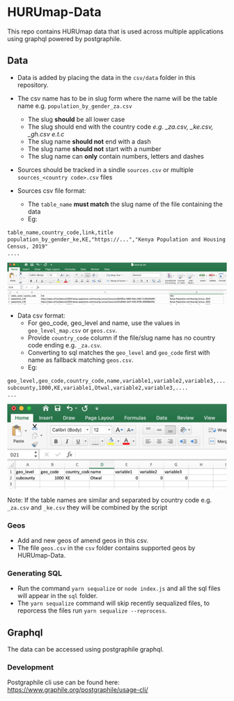 # HURUmap-Data

This repo contains HURUmap data that is used across multiple applications using graphql powered by postgraphile.

## Data

- Data is added by placing the data in the `csv/data` folder in this repository. 

- The csv name has to be in slug form where the name will be the table name e.g. `population_by_gender_za.csv`
    - The slug **should** be all lower case
    - The slug should end with the country code *e.g. _za.csv, _ke.csv, _gh.csv e.t.c*
    - The slug name **should not** end with a dash
    - The slug name **should not** start with a number
    - The slug name can **only** contain numbers, letters and dashes

- Sources should be tracked in a sindle `sources.csv` or multiple `sources_<country code>.csv` files

- Sources csv file format:
    - The `table_name` **must match** the slug name of the file containing the data
    - Eg:
```
table_name,country_code,link,title
population_by_gender_ke,KE,"https://...","Kenya Population and Housing Census, 2019"
....
```
![SOURCE CSV EXAMPLE](/source-example.png)

- Data csv format:
    - For geo_code, geo_level and name, use the values in `geo_level_map.csv` or `geos.csv`.
    - Provide `country_code` column if the file/slug name has no country code ending e.g. `_za.csv`.
    - Converting to sql matches the `geo_level` and `geo_code` first with name as fallback matching `geos.csv`.
    - Eg:
```
geo_level,geo_code,country_code,name,variable1,variable2,variable3,....
subcounty,1000,KE,variable1,Otwal,variable2,variable3,....
...
```
![DATA CSV EXAMPLE](/csv-example.png)

Note: If the table names are similar and separated by country code e.g. `_za.csv` and `_ke.csv` they will be combined by the script

### Geos

- Add and new geos of amend geos in this csv.
- The file `geos.csv` in the `csv` folder contains supported geos by HURUmap-Data.

### Generating SQL

- Run the command `yarn sequalize` or `node index.js` and all the sql files will appear in the `sql` folder.
- The `yarn sequalize` command will skip recently sequalized files, to reporcess the files run `yarn sequalize --reprocess`.

## Graphql

The data can be accessed using postgraphile graphql.

### Development

Postgraphile cli use can be found here: https://www.graphile.org/postgraphile/usage-cli/
